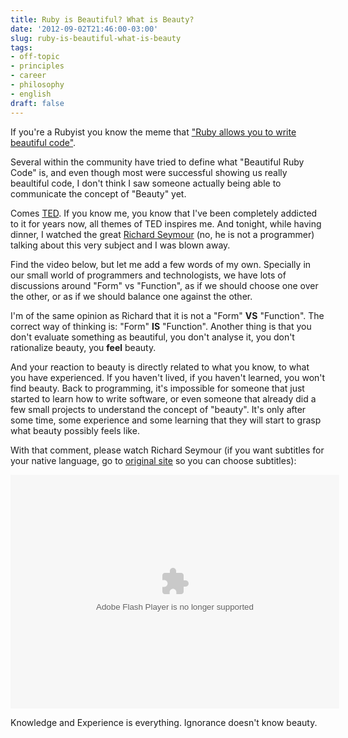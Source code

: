 ```yaml
---
title: Ruby is Beautiful? What is Beauty?
date: '2012-09-02T21:46:00-03:00'
slug: ruby-is-beautiful-what-is-beauty
tags:
- off-topic
- principles
- career
- philosophy
- english
draft: false
---
```


If you're a Rubyist you know the meme that ["Ruby allows you to write beautiful code"](http://rubyrogues.com/what-makes-beautiful-code/).

Several within the community have tried to define what "Beautiful Ruby Code" is, and even though most were successful showing us really beaultiful code, I don't think I saw someone actually being able to communicate the concept of "Beauty" yet.

Comes [TED](http://www.ted.com). If you know me, you know that I've been completely addicted to it for years now, all themes of TED inspires me. And tonight, while having dinner, I watched the great [Richard Seymour](http://www.ted.com/talks/richard_seymour_how_beauty_feels.html) (no, he is not a programmer) talking about this very subject and I was blown away.

Find the video below, but let me add a few words of my own. Specially in our small world of programmers and technologists, we have lots of discussions around "Form" vs "Function", as if we should choose one over the other, or as if we should balance one against the other.

I'm of the same opinion as Richard that it is not a "Form" **VS** "Function". The correct way of thinking is: "Form" **IS** "Function". Another thing is that you don't evaluate something as beautiful, you don't analyse it, you don't rationalize beauty, you **feel** beauty.

And your reaction to beauty is directly related to what you know, to what you have experienced. If you haven't lived, if you haven't learned, you won't find beauty. Back to programming, it's impossible for someone that just started to learn how to write software, or even someone that already did a few small projects to understand the concept of "beauty". It's only after some time, some experience and some learning that they will start to grasp what beauty possibly feels like.

With that comment, please watch Richard Seymour (if you want subtitles for your native language, go to [original site](http://www.ted.com/talks/richard_seymour_how_beauty_feels.html) so you can choose subtitles):

<object width="526" height="374"><param name="movie" value="http://video.ted.com/assets/player/swf/EmbedPlayer.swf"></param><param name="allowFullScreen" value="true" /><param name="allowScriptAccess" value="always"/><param name="wmode" value="transparent"></param><param name="bgColor" value="#ffffff"></param><param name="flashvars" value="vu=http://video.ted.com/talk/stream/2011S/Blank/RichardSeymour_2011S-320k.mp4&su=http://images.ted.com/images/ted/tedindex/embed-posters/RichardSeymour_2011S-embed.jpg&vw=512&vh=288&ap=0&ti=1243&lang=en&introDuration=15330&adDuration=4000&postAdDuration=830&adKeys=talk=richard_seymour_how_beauty_feels;year=2011;theme=what_makes_us_happy;theme=design_like_you_give_a_damn;event=TEDSalon+London+Spring+2011;tag=arts;tag=beauty;tag=design;tag=happiness;&preAdTag=tconf.ted/embed;tile=1;sz=512x288;" /><embed src="http://video.ted.com/assets/player/swf/EmbedPlayer.swf" pluginspace="http://www.macromedia.com/go/getflashplayer" type="application/x-shockwave-flash" wmode="transparent" bgColor="#ffffff" width="526" height="374" allowFullScreen="true" allowScriptAccess="always" flashvars="vu=http://video.ted.com/talk/stream/2011S/Blank/RichardSeymour_2011S-320k.mp4&su=http://images.ted.com/images/ted/tedindex/embed-posters/RichardSeymour_2011S-embed.jpg&vw=512&vh=288&ap=0&ti=1243&lang=en&introDuration=15330&adDuration=4000&postAdDuration=830&adKeys=talk=richard_seymour_how_beauty_feels;year=2011;theme=what_makes_us_happy;theme=design_like_you_give_a_damn;event=TEDSalon+London+Spring+2011;tag=arts;tag=beauty;tag=design;tag=happiness;&preAdTag=tconf.ted/embed;tile=1;sz=512x288;"></embed></object>

Knowledge and Experience is everything. Ignorance doesn't know beauty.
